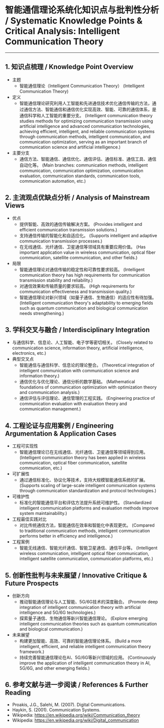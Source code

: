 # 智能通信理论系统化知识点与批判性分析 / Systematic Knowledge Points & Critical Analysis: Intelligent Communication Theory

---

## 1. 知识点梳理 / Knowledge Point Overview

- 主题
  - 智能通信理论（Intelligent Communication Theory）
      (Intelligent Communication Theory)
- 定义
  - 智能通信理论研究利用人工智能和先进通信技术优化通信传输的方法，通过通信方法、智能通信和通信优化实现高效、智能、可靠的通信体系，是通信科学和人工智能的重要分支。
      (Intelligent communication theory studies methods for optimizing communication transmission using artificial intelligence and advanced communication technologies, achieving efficient, intelligent, and reliable communication systems through communication methods, intelligent communication, and communication optimization, serving as an important branch of communication science and artificial intelligence.)
- 主要分支
  - 通信方法、智能通信、通信优化、通信评估、通信标准、通信工具、通信自动化等。
      (Main branches: communication methods, intelligent communication, communication optimization, communication evaluation, communication standards, communication tools, communication automation, etc.)

## 2. 主流观点优缺点分析 / Analysis of Mainstream Views

- 优点
  - 提供智能、高效的通信传输解决方案。
      (Provides intelligent and efficient communication transmission solutions.)
  - 支持通信传输的智能化和自适应化。
      (Supports intelligent and adaptive communication transmission processes.)
  - 在无线通信、光纤通信、卫星通信等领域具有重要应用价值。
      (Has important application value in wireless communication, optical fiber communication, satellite communication, and other fields.)
- 局限
  - 智能通信理论对通信传输的稳定性和可靠性要求较高。
      (Intelligent communication theory has high requirements for communication transmission stability and reliability.)
  - 对通信效果和传输质量的要求较高。
      (High requirements for communication effectiveness and transmission quality.)
  - 智能通信理论对新兴领域（如量子通信、生物通信）的适应性有待加强。
      (Intelligent communication theory's adaptability to emerging fields such as quantum communication and biological communication needs strengthening.)

## 3. 学科交叉与融合 / Interdisciplinary Integration

- 与通信科学、信息论、人工智能、电子学等密切相关。
  (Closely related to communication science, information theory, artificial intelligence, electronics, etc.)
- 典型交叉点
  - 智能通信与通信科学、信息论的理论整合。
      (Theoretical integration of intelligent communication with communication science and information theory.)
  - 通信优化与优化理论、通信分析的数学基础。
      (Mathematical foundations of communication optimization with optimization theory and communication analysis.)
  - 通信评估与评估理论、通信管理的工程实践。
      (Engineering practice of communication evaluation with evaluation theory and communication management.)

## 4. 工程论证与应用案例 / Engineering Argumentation & Application Cases

- 工程可实现性
  - 智能通信理论已在无线通信、光纤通信、卫星通信等领域得到应用。
      (Intelligent communication theory has been applied in wireless communication, optical fiber communication, satellite communication, etc.)
- 可扩展性
  - 通过通信标准化、协议化等技术，支持大规模智能通信系统的扩展。
      (Supports scaling of large-scale intelligent communication systems through communication standardization and protocol technologies.)
- 可维护性
  - 标准化的智能通信平台和评估方法提升系统可维护性。
      (Standardized intelligent communication platforms and evaluation methods improve system maintainability.)
- 工程最佳实践对比
  - 对比传统通信方法，智能通信在效率和智能化中表现更优。
      (Compared to traditional communication methods, intelligent communication performs better in efficiency and intelligence.)
- 工程案例
  - 智能无线通信、智能光纤通信、智能卫星通信、通信平台等。
      (Intelligent wireless communication, intelligent optical fiber communication, intelligent satellite communication, communication platforms, etc.)

## 5. 创新性批判与未来展望 / Innovative Critique & Future Prospects

- 创新方向
  - 推动智能通信理论与人工智能、5G/6G技术的深度融合。
      (Promote deep integration of intelligent communication theory with artificial intelligence and 5G/6G technologies.)
  - 探索量子通信、生物通信等新兴智能通信理论。
      (Explore emerging intelligent communication theories such as quantum communication and biological communication.)
- 未来展望
  - 构建更加智能、高效、可靠的智能通信理论体系。
      (Build a more intelligent, efficient, and reliable intelligent communication theory framework.)
  - 持续完善智能通信理论在AI、5G/6G等新兴领域的应用。
      (Continuously improve the application of intelligent communication theory in AI, 5G/6G, and other emerging fields.)

## 6. 参考文献与进一步阅读 / References & Further Reading

- Proakis, J.G., Salehi, M. (2007). Digital Communications.
- Haykin, S. (2001). Communication Systems.
- Wikipedia: <https://en.wikipedia.org/wiki/Communication_theory>
- Wikipedia: <https://en.wikipedia.org/wiki/Digital_communication>
